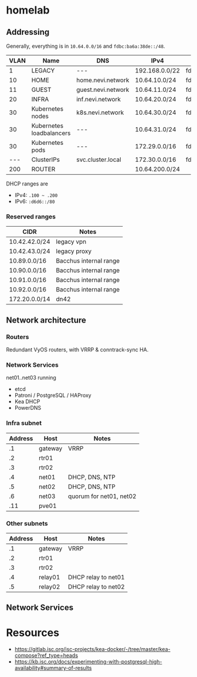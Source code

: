 # homelab

## Addressing

Generally, everything is in `10.64.0.0/16` and `fdbc:ba6a:38de::/48`.

VLAN | Name                     | DNS                | IPv4           | IPv6
---  | ---                      | ---                | ---            | ---
1    | LEGACY                   | ---                | 192.168.0.0/22 | fdbc:ba6a:38de::/62
10   | HOME                     | home.nevi.network  | 10.64.10.0/24  | fdbc:ba6a:38de:10::/64
11   | GUEST                    | guest.nevi.network | 10.64.11.0/24  | fdbc:ba6a:38de:11::/64
20   | INFRA                    | inf.nevi.network   | 10.64.20.0/24  | fdbc:ba6a:38de:20::/64
30   | Kubernetes nodes         | k8s.nevi.network   | 10.64.30.0/24  | fdbc:ba6a:38de:30::/64
30   | Kubernetes loadbalancers | ---                | 10.64.31.0/24  | fdbc:ba6a:38de:31::/64
30   | Kubernetes pods          | ---                | 172.29.0.0/16  | fdbc:ba6a:38de:32::/64
---  | ClusterIPs               | svc.cluster.local  | 172.30.0.0/16  | fdbc:ba6a:38de:33::/64
200  | ROUTER                   |                    | 10.64.200.0/24 |

DHCP ranges are
- IPv4: `.100 ~ .200`
- IPv6: `:d6d6::/80`

### Reserved ranges

CIDR                | Notes
---                 | ---
10.42.42.0/24       | legacy vpn
10.42.43.0/24       | legacy proxy
10.89.0.0/16        | Bacchus internal range
10.90.0.0/16        | Bacchus internal range
10.91.0.0/16        | Bacchus internal range
10.92.0.0/16        | Bacchus internal range
172.20.0.0/14       | dn42

## Network architecture

### Routers

Redundant VyOS routers, with VRRP & conntrack-sync HA.

### Network Services

net01..net03 running

- etcd
- Patroni / PostgreSQL / HAProxy
- Kea DHCP
- PowerDNS

### Infra subnet

Address | Host    | Notes
---     | ---     | ---
.1      | gateway | VRRP
.2      | rtr01   |
.3      | rtr02   |
.4      | net01   | DHCP, DNS, NTP
.5      | net02   | DHCP, DNS, NTP
.6      | net03   | quorum for net01, net02
.11     | pve01   |

### Other subnets

Address | Host    | Notes
---     | ---     | ---
.1      | gateway | VRRP
.2      | rtr01   |
.3      | rtr02   |
.4      | relay01 | DHCP relay to net01
.5      | relay02 | DHCP relay to net02

## Network Services

# Resources
- https://gitlab.isc.org/isc-projects/kea-docker/-/tree/master/kea-compose?ref_type=heads
- https://kb.isc.org/docs/experimenting-with-postgresql-high-availability#summary-of-results
